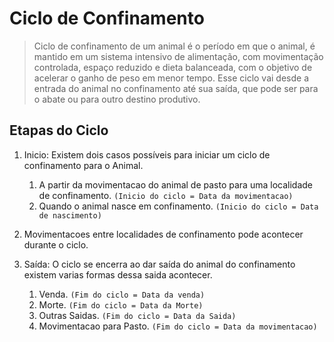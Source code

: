 # Ciclo de Confinamento

> Ciclo de confinamento de um animal é o período em que o animal, é mantido em um sistema intensivo de alimentação, com movimentação controlada, espaço reduzido e dieta balanceada, com o objetivo de acelerar o ganho de peso em menor tempo. Esse ciclo vai desde a entrada do animal no confinamento até sua saída, que pode ser para o abate ou para outro destino produtivo.

## Etapas do Ciclo

1. Inicio: Existem dois casos possíveis para iniciar um ciclo de confinamento para o Animal.
    1. A partir da movimentacao do animal de pasto para uma localidade de confinamento. `(Inicio do ciclo = Data da movimentacao)`
    2. Quando o animal nasce em confinamento. `(Inicio do ciclo = Data de nascimento)`

2. Movimentacoes entre localidades de confinamento pode acontecer durante o ciclo.
3. Saída: O ciclo se encerra ao dar saída do animal do confinamento existem varias formas dessa saida acontecer.
    1. Venda. `(Fim do ciclo = Data da venda)`
    2. Morte. `(Fim do ciclo = Data da Morte)`
    3. Outras Saidas. `(Fim do ciclo = Data da Saida)`
    4. Movimentacao para Pasto. `(Fim do ciclo = Data da movimentacao)`
